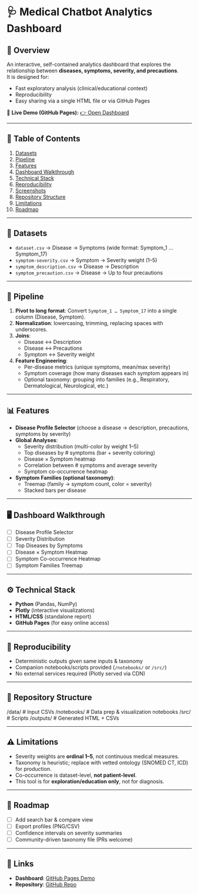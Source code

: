 # 🩺 Medical Chatbot Analytics Dashboard

## 📌 Overview
An interactive, self-contained analytics dashboard that explores the relationship between **diseases, symptoms, severity, and precautions**.  
It is designed for:
- Fast exploratory analysis (clinical/educational context)
- Reproducibility
- Easy sharing via a single HTML file or via GitHub Pages

🔗 **Live Demo (GitHub Pages):** [👉 Open Dashboard](https://<ton_user>.github.io/<ton_repo>/report_full_with_selector_STYLED.html)

---

## 📑 Table of Contents
1. [Datasets](#-datasets)
2. [Pipeline](#-pipeline)
3. [Features](#-features)
4. [Dashboard Walkthrough](#-dashboard-walkthrough)
5. [Technical Stack](#-technical-stack)
6. [Reproducibility](#-reproducibility)
7. [Screenshots](#-screenshots)
8. [Repository Structure](#-repository-structure)
9. [Limitations](#-limitations)
10. [Roadmap](#-roadmap)

---

## 📂 Datasets
- `dataset.csv` → Disease → Symptoms (wide format: Symptom_1 … Symptom_17)  
- `symptom-severity.csv` → Symptom → Severity weight (1–5)  
- `symptom_description.csv` → Disease → Description  
- `symptom_precaution.csv` → Disease → Up to four precautions  

---

## 🔄 Pipeline
1. **Pivot to long format**: Convert `Symptom_1 … Symptom_17` into a single column (Disease, Symptom).  
2. **Normalization**: lowercasing, trimming, replacing spaces with underscores.  
3. **Joins**:
   - Disease ↔ Description  
   - Disease ↔ Precautions  
   - Symptom ↔ Severity weight  
4. **Feature Engineering**:
   - Per-disease metrics (unique symptoms, mean/max severity)  
   - Symptom coverage (how many diseases each symptom appears in)  
   - Optional taxonomy: grouping into families (e.g., Respiratory, Dermatological, Neurological, etc.)  

---

## 📊 Features
- **Disease Profile Selector** (choose a disease → description, precautions, symptoms by severity)  
- **Global Analyses**:
  - Severity distribution (multi-color by weight 1–5)  
  - Top diseases by # symptoms (bar + severity coloring)  
  - Disease × Symptom heatmap  
  - Correlation between # symptoms and average severity  
  - Symptom co-occurrence heatmap  
- **Symptom Families (optional taxonomy)**:
  - Treemap (family → symptom count, color = severity)  
  - Stacked bars per disease  

---

## 🖥️ Dashboard Walkthrough
- [ ] Disease Profile Selector  
- [ ] Severity Distribution  
- [ ] Top Diseases by Symptoms  
- [ ] Disease × Symptom Heatmap  
- [ ] Symptom Co-occurrence Heatmap  
- [ ] Symptom Families Treemap  

---

## ⚙️ Technical Stack
- **Python** (Pandas, NumPy)  
- **Plotly** (interactive visualizations)  
- **HTML/CSS** (standalone report)  
- **GitHub Pages** (for easy online access)  

---

## 🔁 Reproducibility
- Deterministic outputs given same inputs & taxonomy  
- Companion notebooks/scripts provided (`/notebooks/` or `/src/`)  
- No external services required (Plotly served via CDN)  

---

## 📁 Repository Structure

/data/ # Input CSVs
/notebooks/ # Data prep & visualization notebooks
/src/ # Scripts
/outputs/ # Generated HTML + CSVs

---

## ⚠️ Limitations
- Severity weights are **ordinal 1–5**, not continuous medical measures.  
- Taxonomy is heuristic; replace with vetted ontology (SNOMED CT, ICD) for production.  
- Co-occurrence is dataset-level, **not patient-level**.  
- This tool is for **exploration/education only**, not for diagnosis.  

---

## 🚀 Roadmap
- [ ] Add search bar & compare view  
- [ ] Export profiles (PNG/CSV)  
- [ ] Confidence intervals on severity summaries  
- [ ] Community-driven taxonomy file (PRs welcome)  

---

## 📎 Links
- **Dashboard**: [GitHub Pages Demo](https://<ton_user>.github.io/<ton_repo>/report_full_with_selector_STYLED.html)  
- **Repository**: [GitHub Repo](https://github.com/<ton_user>/<ton_repo>)  
